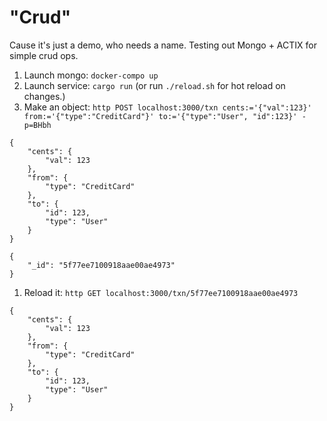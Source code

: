 # "Crud"

Cause it's just a demo, who needs a name. Testing out Mongo + ACTIX for simple crud ops. 

1. Launch mongo: `docker-compo up`
1. Launch service: `cargo run` (or run `./reload.sh` for hot reload on changes.)
1. Make an object: `http POST localhost:3000/txn cents:='{"val":123}' from:='{"type":"CreditCard"}' to:='{"type":"User", "id":123}' -p=BHbh`

```
{
    "cents": {
        "val": 123
    },
    "from": {
        "type": "CreditCard"
    },
    "to": {
        "id": 123,
        "type": "User"
    }
}
```

```
{
    "_id": "5f77ee7100918aae00ae4973"
}
```

1. Reload it: `http GET localhost:3000/txn/5f77ee7100918aae00ae4973`

```
{
    "cents": {
        "val": 123
    },
    "from": {
        "type": "CreditCard"
    },
    "to": {
        "id": 123,
        "type": "User"
    }
}
```